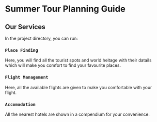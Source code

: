 # Summer Tour Planning Guide

## Our Services

In the project directory, you can run:

### `Place Finding`

Here, you will find all the tourist spots and world heitage with their datails which will make you comfort to find your favourite places.

### `Flight Management`

Here, all the available flights are given to make you comfortable with your flight. 

### `Accomodation`

All the nearest hotels are shown in a compendium for your convenience.
